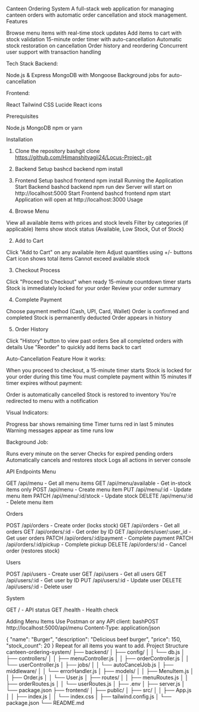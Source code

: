 Canteen Ordering System
A full-stack web application for managing canteen orders with automatic order cancellation and stock management.
Features

Browse menu items with real-time stock updates
Add items to cart with stock validation
15-minute order timer with auto-cancellation
Automatic stock restoration on cancellation
Order history and reordering
Concurrent user support with transaction handling

Tech Stack
Backend:

Node.js & Express
MongoDB with Mongoose
Background jobs for auto-cancellation

Frontend:

React
Tailwind CSS
Lucide React icons

Prerequisites

Node.js 
MongoDB
npm or yarn

Installation
1. Clone the repository
bashgit clone https://github.com/Himanshityagii24/Locus-Project-.git

2. Backend Setup
bashcd backend
npm install

2. Frontend Setup
bashcd frontend
npm install
Running the Application
Start Backend
bashcd backend
npm run dev
Server will start on http://localhost:5000
Start Frontend
bashcd frontend
npm start
Application will open at http://localhost:3000
Usage
1. Browse Menu

View all available items with prices and stock levels
Filter by categories (if applicable)
Items show stock status (Available, Low Stock, Out of Stock)

2. Add to Cart

Click "Add to Cart" on any available item
Adjust quantities using +/- buttons
Cart icon shows total items
Cannot exceed available stock

3. Checkout Process

Click "Proceed to Checkout" when ready
15-minute countdown timer starts
Stock is immediately locked for your order
Review your order summary

4. Complete Payment

Choose payment method (Cash, UPI, Card, Wallet)
Order is confirmed and completed
Stock is permanently deducted
Order appears in history

5. Order History

Click "History" button to view past orders
See all completed orders with details
Use "Reorder" to quickly add items back to cart

Auto-Cancellation Feature
How it works:

When you proceed to checkout, a 15-minute timer starts
Stock is locked for your order during this time
You must complete payment within 15 minutes
If timer expires without payment:

Order is automatically cancelled
Stock is restored to inventory
You're redirected to menu with a notification



Visual Indicators:

Progress bar shows remaining time
Timer turns red in last 5 minutes
Warning messages appear as time runs low

Background Job:

Runs every minute on the server
Checks for expired pending orders
Automatically cancels and restores stock
Logs all actions in server console

API Endpoints
Menu

GET /api/menu - Get all menu items
GET /api/menu/available - Get in-stock items only
POST /api/menu - Create menu item
PUT /api/menu/:id - Update menu item
PATCH /api/menu/:id/stock - Update stock
DELETE /api/menu/:id - Delete menu item

Orders

POST /api/orders - Create order (locks stock)
GET /api/orders - Get all orders
GET /api/orders/:id - Get order by ID
GET /api/orders/user/:user_id - Get user orders
PATCH /api/orders/:id/payment - Complete payment
PATCH /api/orders/:id/pickup - Complete pickup
DELETE /api/orders/:id - Cancel order (restores stock)

Users

POST /api/users - Create user
GET /api/users - Get all users
GET /api/users/:id - Get user by ID
PUT /api/users/:id - Update user
DELETE /api/users/:id - Delete user

System

GET / - API status
GET /health - Health check

Adding Menu Items
Use Postman or any API client:
bashPOST http://localhost:5000/api/menu
Content-Type: application/json

{
  "name": "Burger",
  "description": "Delicious beef burger",
  "price": 150,
  "stock_count": 20
}
Repeat for all items you want to add.
Project Structure
canteen-ordering-system/
├── backend/
│   ├── config/
│   │   └── db.js
│   ├── controllers/
│   │   ├── menuController.js
│   │   ├── orderController.js
│   │   └── userController.js
│   ├── jobs/
│   │   └── autoCancelJob.js
│   ├── middleware/
│   │   └── errorHandler.js
│   ├── models/
│   │   ├── MenuItem.js
│   │   ├── Order.js
│   │   └── User.js
│   ├── routes/
│   │   ├── menuRoutes.js
│   │   ├── orderRoutes.js
│   │   └── userRoutes.js
│   ├── .env
│   ├── server.js
│   └── package.json
├── frontend/
│   ├── public/
│   ├── src/
│   │   ├── App.js
│   │   ├── index.js
│   │   └── index.css
│   ├── tailwind.config.js
│   └── package.json
└── README.md
